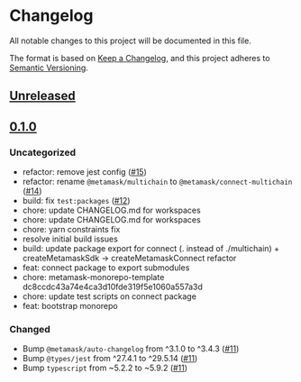 # Changelog

All notable changes to this project will be documented in this file.

The format is based on [Keep a Changelog](https://keepachangelog.com/en/1.0.0/),
and this project adheres to [Semantic Versioning](https://semver.org/spec/v2.0.0.html).

## [Unreleased]

## [0.1.0]

### Uncategorized

- refactor: remove jest config ([#15](https://github.com/MetaMask/metamask-connect-monorepo/pull/15))
- refactor: rename `@metamask/multichain` to `@metamask/connect-multichain` ([#14](https://github.com/MetaMask/metamask-connect-monorepo/pull/14))
- build: fix `test:packages` ([#12](https://github.com/MetaMask/metamask-connect-monorepo/pull/12))
- chore: update CHANGELOG.md for workspaces
- chore: update CHANGELOG.md for workspaces
- chore: yarn constraints fix
- resolve initial build issues
- build: update package export for connect (. instead of ./multichain) + createMetamaskSdk -> createMetamaskConnect refactor
- feat: connect package to export submodules
- chore: metamask-monorepo-template dc8ccdc43a74e4ca3d10fde319f5e1060a557a3d
- chore: update test scripts on connect package
- feat: bootstrap monorepo

### Changed

- Bump `@metamask/auto-changelog` from ^3.1.0 to ^3.4.3 ([#11](https://github.com/MetaMask/connect-monorepo/pull/11))
- Bump `@types/jest` from ^27.4.1 to ^29.5.14 ([#11](https://github.com/MetaMask/connect-monorepo/pull/11))
- Bump `typescript` from ~5.2.2 to ~5.9.2 ([#11](https://github.com/MetaMask/connect-monorepo/pull/11))

[Unreleased]: https://github.com/MetaMask/metamask-connect-monorepo/compare/@metamask/connect@0.1.0...HEAD
[0.1.0]: https://github.com/MetaMask/metamask-connect-monorepo/releases/tag/@metamask/connect@0.1.0
